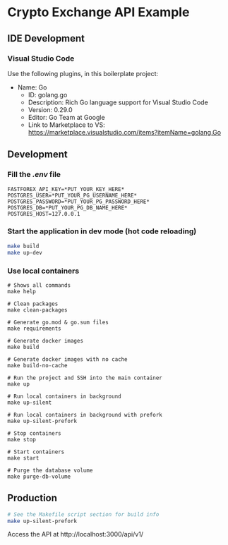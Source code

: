 # Crypto Exchange API Example

## IDE Development

### Visual Studio Code

Use the following plugins, in this boilerplate project:
- Name: Go
  - ID: golang.go
  - Description: Rich Go language support for Visual Studio Code
  - Version: 0.29.0
  - Editor: Go Team at Google
  - Link to Marketplace to VS: https://marketplace.visualstudio.com/items?itemName=golang.Go

## Development

### Fill the *.env* file

```
FASTFOREX_API_KEY=*PUT_YOUR_KEY_HERE*
POSTGRES_USER=*PUT_YOUR_PG_USERNAME_HERE*
POSTGRES_PASSWORD=*PUT_YOUR_PG_PASSWORD_HERE*
POSTGRES_DB=*PUT_YOUR_PG_DB_NAME_HERE*
POSTGRES_HOST=127.0.0.1
```

### Start the application in dev mode (hot code reloading)


```bash
make build
make up-dev
```

### Use local containers

```
# Shows all commands
make help

# Clean packages
make clean-packages

# Generate go.mod & go.sum files
make requirements

# Generate docker images
make build

# Generate docker images with no cache
make build-no-cache

# Run the project and SSH into the main container
make up

# Run local containers in background
make up-silent

# Run local containers in background with prefork
make up-silent-prefork

# Stop containers
make stop

# Start containers
make start

# Purge the database volume
make purge-db-volume
```

## Production

```bash
# See the Makefile script section for build info
make up-silent-prefork
```

Access the API at http://localhost:3000/api/v1/
